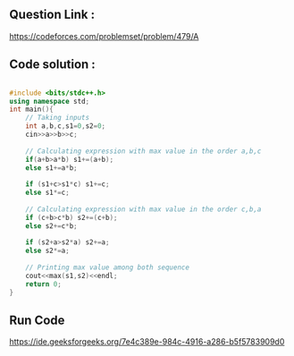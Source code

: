 ## Question Link :

https://codeforces.com/problemset/problem/479/A

## Code solution :

```cpp

#include <bits/stdc++.h>
using namespace std;
int main(){
    // Taking inputs
    int a,b,c,s1=0,s2=0;
    cin>>a>>b>>c;
    
    // Calculating expression with max value in the order a,b,c 
    if(a+b>a*b) s1+=(a+b);
    else s1+=a*b;
    
    if (s1+c>s1*c) s1+=c;
    else s1*=c;
    
    // Calculating expression with max value in the order c,b,a
    if (c+b>c*b) s2+=(c+b);
    else s2+=c*b;
    
    if (s2+a>s2*a) s2+=a;
    else s2*=a;
    
    // Printing max value among both sequence
    cout<<max(s1,s2)<<endl;
    return 0;
}

```
## Run Code
https://ide.geeksforgeeks.org/7e4c389e-984c-4916-a286-b5f5783909d0